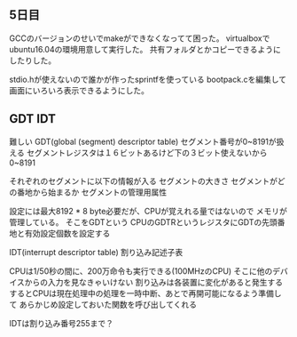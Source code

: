 ## 5日目
GCCのバージョンのせいでmakeができなくなってて困った。
virtualboxでubuntu16.04の環境用意して実行した。
共有フォルダとかコピーできるようにしたりした。

stdio.hが使えないので誰かが作ったsprintfを使っている
bootpack.cを編集して画面にいろいろ表示できるようにした。

## GDT IDT
難しい
GDT(global (segment) descriptor table)
セグメント番号が0~8191が扱える
セグメントレジスタは１６ビットあるけど下の３ビット使えないから
0~8191

それぞれのセグメントに以下の情報が入る
セグメントの大きさ
セグメントがどの番地から始まるか
セグメントの管理用属性

設定には最大8192 * 8 byte必要だが、CPUが覚えれる量ではないので
メモリが管理している。
そこをGDTという
CPUのGDTRというレジスタにGDTの先頭番地と有効設定個数を設定する

IDT(interrupt descriptor table)
割り込み記述子表

CPUは1/50秒の間に、200万命令も実行できる(100MHzのCPU)
そこに他のデバイスからの入力を見なきゃいけない
割り込みは各装置に変化があると発生する
するとCPUは現在処理中の処理を一時中断、あとで再開可能になるよう準備して
あらかじめ設定しておいた関数を呼び出してくれる

IDTは割り込み番号255まで？


